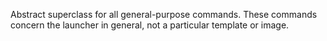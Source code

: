 Abstract superclass for all general-purpose commands. These commands concern the launcher in general, not a particular template or image.